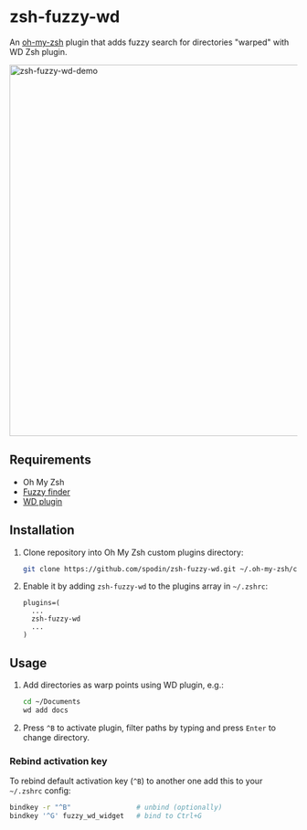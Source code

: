 # zsh-fuzzy-wd

An [oh-my-zsh](https://ohmyz.sh) plugin that adds fuzzy search for directories "warped" with WD Zsh plugin.

<img width="650" alt="zsh-fuzzy-wd-demo" src="https://user-images.githubusercontent.com/8811713/138357543-0633e8ca-2f33-458f-b098-29384680580b.gif">

## Requirements

- Oh My Zsh
- [Fuzzy finder](https://github.com/junegunn/fzf)
- [WD plugin](https://github.com/ohmyzsh/ohmyzsh/blob/master/plugins/wd/README.md)

## Installation

1. Clone repository into Oh My Zsh custom plugins directory:

   ```bash
   git clone https://github.com/spodin/zsh-fuzzy-wd.git ~/.oh-my-zsh/custom/plugins/zsh-fuzzy-wd
   ```

2. Enable it by adding `zsh-fuzzy-wd` to the plugins array in `~/.zshrc`:

   ```
   plugins=(
     ...
     zsh-fuzzy-wd
     ...
   )  
   ``` 
   
## Usage

1. Add directories as warp points using WD plugin, e.g.:

   ```bash
   cd ~/Documents
   wd add docs
   ```
   
2. Press `^B` to activate plugin, filter paths by typing and press `Enter` to change directory. 

### Rebind activation key

To rebind default activation key (`^B`) to another one add this to your `~/.zshrc` config:

```bash
bindkey -r "^B"                # unbind (optionally)
bindkey '^G' fuzzy_wd_widget   # bind to Ctrl+G
```
